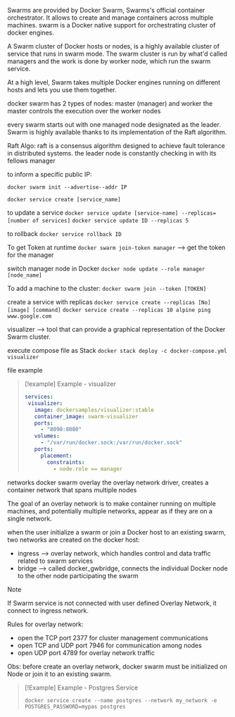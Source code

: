 Swarms are provided by Docker Swarm, 
Swarms's official container orchestrator. It allows to create and manage containers across multiple machines.
swarm is a Docker native support for orchestrating cluster of docker engines.

A Swarm cluster of Docker hosts or nodes, is a highly available cluster of service that runs in swarm mode. The swarm cluster is run by what'd called managers and the work is done by worker node, which run the swarm service.

At a high level, Swarm takes multiple Docker engines running on different hosts and lets you use them together.

docker swarm has 2 types of nodes:
master (manager) and worker
the master controls the execution over the worker nodes

every swarm starts out with one managed node designated as the leader. 
Swarm is highly available thanks to its implementation of the Raft algorithm. 

Raft Algo: raft is a consensus algorithm designed to achieve fault tolerance in distributed systems.
the leader node is constantly checking in with its fellows manager

to inform a specific public IP:

`docker swarm init --advertise--addr IP`

`docker service create [service_name]`

to update a service
`docker service update [service-name] --replicas=[number of services]`
`docker service update ID --replicas 5`

to rollback
`docker service rollback ID`

To get Token at runtime
`docker swarm join-token manager` --> get the token for the manager

switch manager node in Docker
`docker node update --role manager [node_name]`

To add a machine to the cluster:
`docker swarm join --token [TOKEN]`

create a service with replicas
`docker service create --replicas [No] [image] [command]`
`docker service create --replicas 10 alpine ping www.google.com`

visualizer --> tool that can provide a graphical representation of the Docker Swarm cluster. 

execute compose file as Stack
`docker stack deploy -c docker-compose.yml visualizer`

file example
>[!example] Example - visualizer
>```yaml
>services:
>  visualizer:
>    image: dockersamples/visualizer:stable
>    container_image: swarm-visualizer
>    ports:
>      - "8090:8080"
>    volumes:
>      - "/var/run/docker.sock:/var/run/docker.sock" 
>    ports:
>      placement:
>        constraints:
>          - node.role == manager
>```

networks
docker swarm overlay the overlay network driver, creates a container network that spans multiple nodes

The goal of an overlay network is to make container running on multiple machines, and potentially multiple networks, appear as if they are on a single network. 

when the user initialize a swarm or join a Docker host to an existing swarm, two networks are created on the docker host:
- ingress --> overlay network, which handles control and data traffic related to swarm services
- bridge --> called docker_gwbridge, connects the individual Docker node to the other node participating the swarm

>[!note]
>If Swarm service is not connected with user defined Overlay Network, it connect to ingress network.

Rules for overlay network:
- open the TCP port 2377 for cluster management communications
- open TCP and UDP port 7946 for communication among nodes
- open UDP port 4789 for overlay network traffic

Obs: before create an overlay network, docker swarm must be initialized on Node or join it to an existing swarm.

>[!Example] Example - Postgres Service
>```shell
>docker service create --name postgres --network my_network -e POSTGRES_PASSWORD=mypas postgres
>```

